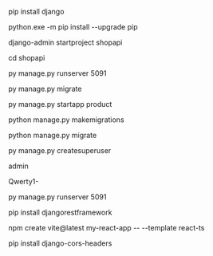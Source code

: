pip install django

python.exe -m pip install --upgrade pip

django-admin startproject shopapi

cd shopapi

py manage.py runserver 5091

py manage.py migrate

py manage.py startapp product

python manage.py makemigrations

python manage.py migrate

py manage.py createsuperuser

admin

Qwerty1-

py manage.py runserver 5091

pip install djangorestframework

npm create vite@latest my-react-app -- --template react-ts

pip install django-cors-headers